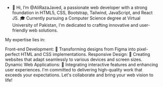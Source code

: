 - 👋 Hi, I’m @AliRazaJaved, a passionate web developer with a strong foundation in HTML5, CSS, Bootstrap, Tailwind, JavaScript, and React JS. 
🎓 Currently pursuing a Computer Science degree at Virtual University of Pakistan, I'm dedicated to crafting innovative and user-friendly web solutions.

My expertise lies in:

Front-end Development: 🎨 Transforming designs from Figma into pixel-perfect HTML and CSS implementations.
Responsive Design: 📱 Creating websites that adapt seamlessly to various devices and screen sizes.
Dynamic Web Applications: 🚀 Integrating interactive features and enhancing user experiences.
I'm committed to delivering high-quality work that exceeds your expectations. Let's collaborate and bring your web vision to life!


<!---
AliRazaJaved1221/AliRazaJaved1221 is a ✨ special ✨ repository because its `README.md` (this file) appears on your GitHub profile.
You can click the Preview link to take a look at your changes.
--->
